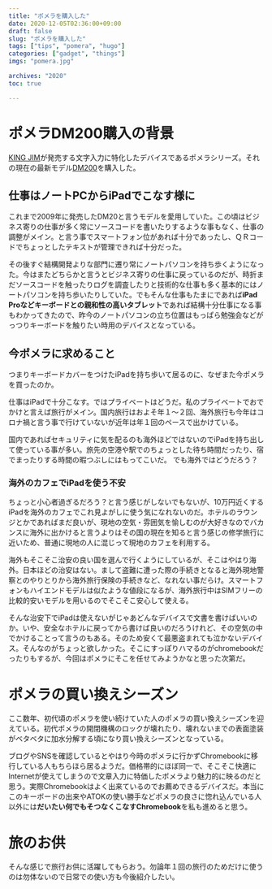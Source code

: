 ```yaml
---
title: "ポメラを購入した"
date: 2020-12-05T02:36:00+09:00
draft: false
slug: "ポメラを購入した"
tags: ["tips", "pomera", "hugo"]
categories: ["gadget", "things"]
imgs: "pomera.jpg"

archives: "2020"
toc: true

---
```


# ポメラDM200購入の背景
[KING JIM](https://kingjim.co.jp/)が発売する文字入力に特化したデバイスであるポメラシリーズ。それの現在の最新モデル[DM200](https://kingjim.co.jp/pomera/)を購入した。

## 仕事はノートPCからiPadでこなす様に

これまで2009年に発売したDM20と言うモデルを愛用していた。この頃はビジネス寄りの仕事が多く常にソースコードを書いたりするような事もなく、仕事の調整がメイン。と言う事でスマートフォン位があれば十分であったし、ＱＲコードでちょっとしたテキストが管理できれば十分だった。

その後すぐ結構開発よりな部門に遷り常にノートパソコンを持ち歩くようになった。今はまたどちらかと言うとビジネス寄りの仕事に戻っているのだが、時折まだソースコードを触ったりログを調査したりと技術的な仕事も多く基本的にはノートパソコンを持ち歩いたりしていた。でもそんな仕事もたまにであれば**iPad Proなどキーボードとの親和性の高いタブレット**であれば結構十分仕事になる事もわかってきたので、昨今のノートパソコンの立ち位置はもっぱら勉強会などがっつりキーボードを触りたい時用のデバイスとなっている。

## 今ポメラに求めること

つまりキーボードカバーをつけたiPadを持ち歩いて居るのに、なぜまた今ポメラを買ったのか。

仕事はiPadで十分こなす。ではプライベートはどうだ。私のプライベートでおでかけと言えば旅行がメイン。国内旅行はおよそ年１～２回、海外旅行も今年はコロナ禍と言う事で行けていないが近年は年１回のペースで出かけている。

国内であればセキュリティに気を配るのも海外ほどではないのでiPadを持ち出して使っている事が多い。旅先の空港や駅でのちょっとした待ち時間だったり、宿でまったりする時間の暇つぶしにはもってこいだ。
でも海外ではどうだろう？

### 海外のカフェでiPadを使う不安
ちょっと小心者過ぎるだろう？と言う感じがしないでもないが、10万円近くするiPadを海外のカフェでこれ見よがしに使う気になれないのだ。ホテルのラウンジとかであればまだ良いが、現地の空気・雰囲気を愉しむのが大好きなのでバカンスに海外に出かけると言うよりはその国の現在を知ると言う感じの修学旅行に近いため、普通に現地の人に混じって現地のカフェを利用する。

海外もそこそこ治安の良い国を選んで行くようにしているが、そこはやはり海外。日本ほどの治安はない。まして盗難に遭った際の手続きとなると海外現地警察とのやりとりから海外旅行保険の手続きなど、なれない事だらけ。スマートフォンもハイエンドモデルは似たような値段になるが、海外旅行中はSIMフリーの比較的安いモデルを用いるのでそこそこ安心して使える。

そんな治安下でiPadは使えないがじゃあどんなデバイスで文書を書けばいいのか。いや、安全なホテルに戻ってから書けば良いのだろうけれど、その空気の中でかけることって言うのもある。そのため安くて最悪盗まれても泣かないデバイス。そんなのがちょっと欲しかった。そこにすっぽりハマるのがchromebookだったりもするが、今回はポメラにそこを任せてみようかなと思った次第だ。

# ポメラの買い換えシーズン
ここ数年、初代頃のポメラを使い続けていた人のポメラの買い換えシーズンを迎えている。初代ポメラの開閉機構のロックが壊れたり、壊れないまでの表面塗装がベタベタに加水分解する頃になり買い換えシーズンとなっている。

ブログやSNSを確認しているとやはり今時のポメラに行かずChromebookに移行している人もちらほら居るようだ。価格帯的にほぼ同一で、そこそこ快適にInternetが使えてしまうので文章入力に特価したポメラより魅力的に映るのだと思う。実際Chromebookはよく出来ているのでお薦めできるデバイスだ。本当にこのキーボードの出来やATOKの使い勝手などポメラの良さに惚れ込んでいる人以外には**だいたい何でもそつなくこなすChromebook**を私も進めると思う。

# 旅のお供

そんな感じで旅行お供に活躍してもらおう。勿論年１回の旅行のためだけに使うのは勿体ないので日常での使い方も今後紹介したい。


